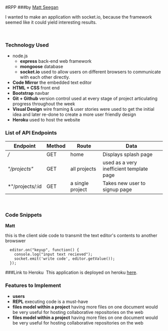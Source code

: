 #RPP
###by [Matt Seegan](https://github.com/mseegan)

I wanted to make an application with socket.io, because the framework seemed like it could yield interesting results.  

​
### Technology Used
* node.js 
	* **express** back-end web framework
	* **mongoose** database
	* **socket.io** used to allow users on different browsers to communicate with
	each other directly.
* **Code Mirror** the embedded text editor
* **HTML + CSS** front end
* **Bootstrap** navbar
* **Git + Github** version control used at every stage of project articulating progress throughout the week
* **Visual Design** wire framing & user stories were used to get the initial idea
and later re-done to create a more user friendly design
* **Heroku** used to host the website

### List of API Endpoints

Endpoint | Method | Route | Data
--- | --- | --- | ---
*/* | GET | home | Displays splash page
*"/projects"* | GET | all projects | used as a very inefficient template page
*"/projects/:id | GET | a single project | Takes new user to signup page
​
### Code Snippets


**Matt**

  this is the client side code to transmit the text editor's contents to another browswer

```
  editor.on("keyup", function() {
    console.log("input text recieved");
    socket.emit('write code', editor.getValue());
  });
```

###Link to Heroku
​ 
This application is deployed on heroku [here](https://remotepp.herokuapp.com/).

### Features to Implement

* **users**
* **REPL**  executing code is a must-have 
* **files model within a project** having more files on one document would be very useful for hosting collaborative repositories on the web
* **files model within a project** having more files on one document would be very useful for hosting collaborative repositories on the web

